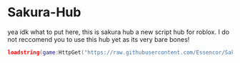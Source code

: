 # Sakura-Hub
yea idk what to put here, this is sakura hub a new script hub for roblox. I do not reccomend you to use this hub yet as its very bare bones!

```lua
loadstring(game:HttpGet("https://raw.githubusercontent.com/Essencor/Sakura-Hub/refs/heads/main/Sakura-Hub-Script"))()
